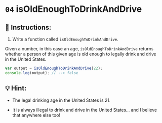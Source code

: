 # `04` isOldEnoughToDrinkAndDrive

## 📝 Instructions:

1. Write a function called `isOldEnoughToDrinkAndDrive`.

Given a number, in this case an age, `isOldEnoughToDrinkAndDrive` returns whether a person of this given age is old enough to legally drink and drive in the United States.

```Javascript
var output = isOldEnoughToDrinkAndDrive(22);
console.log(output); // --> false
```

## 💡 Hint:

+ The legal drinking age in the United States is 21. 

+ It is always illegal to drink and drive in the United States... and I believe that anywhere else too!